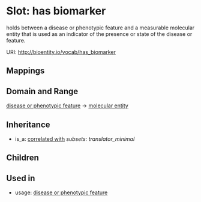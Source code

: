 # Slot: has biomarker


holds between a disease or phenotypic feature and a measurable molecular entity that is used as an indicator of the presence or state of the disease or feature.

URI: http://bioentity.io/vocab/has_biomarker
## Mappings

## Domain and Range

[disease or phenotypic feature](DiseaseOrPhenotypicFeature.md) -> [molecular entity](MolecularEntity.md)
## Inheritance

 *  is_a: [correlated with](correlated_with.md) *subsets: translator_minimal*
## Children

## Used in

 *  usage: [disease or phenotypic feature](DiseaseOrPhenotypicFeature.md)
